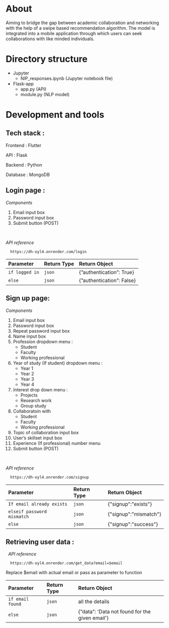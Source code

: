 # About

Aiming to bridge the gap between academic collaboration and networking with the help of a swipe based recommendation algorithm. The model is integrated into a mobile application through which users can seek collaborations with like minded individuals.  

# Directory structure
- Jupyter
  - NlP_responses.ipynb (Jupyter notebook file)
- Flask-app
  - app.py (API)
  - module.py (NLP model) 

# Development and tools

## Tech stack :

Frontend : Flutter

API : Flask

Backend : Python 

Database : MongoDB

## Login page :
*Components*

1. Email input box
2. Password input box
3. Submit button (POST)

&nbsp;

*API reference*

```http (POST)
  https://dh-oyl4.onrender.com/login
```

| Parameter | Return Type     | Return Object                  |
| :-------- | :------- | :-------------------------------- |
| `if logged in`      | `json` | {”authentication”: True}|
| `else`      | `json` | {”authentication”: False}|



## Sign up page:

*Components*

1. Email input box
2. Password input box
3. Repeat password input box
4. Name input box
5. Profession dropdown menu :
    - Student
    - Faculty
    - Working professional
6. Year of study (If student) dropdown menu :
    - Year 1
    - Year 2
    - Year 3
    - Year 4
7. Interest drop down menu :
    - Projects
    - Research work
    - Group study
8. Collaboratoin with
    - Student
    - Faculty
    - Working professional
9. Topic of collaboration input box
10. User’s skillset input box
11. Experience (If professional) number menu 
12. Submit button (POST)

&nbsp;

*API reference*

```http (POST)
  https://dh-oyl4.onrender.com/signup
```

| Parameter | Return Type     | Return Object                      |
| :-------- | :------- | :-------------------------------- |
| `If email already exists`      | `json` | {"signup":"exists"} |
| `elseif password mismatch`      | `json` | {"signup":"mismatch"} |
| `else`      | `json` | {"signup":"success"} |


## Retrieving user data :

&nbsp;
*API reference*

```http (GET)
  https://dh-oyl4.onrender.com/get_data?email=$email
```

Replace $email with actual email or pass as parameter to function

| Parameter | Return Type     | Return Object                  |
| :-------- | :------- | :-------------------------------- |
| `if email found`      | `json` | all the details|
| `else`      | `json` | {”data”: 'Data not found for the given email'}|





